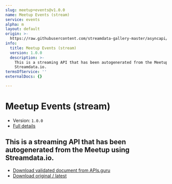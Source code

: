 ```yaml
---
slug: meetup+events@v1.0.0
name: Meetup Events (stream)
service: events
alpha: m
layout: default
origin: >-
  https://raw.githubusercontent.com/streamdata-gallery-master/asyncapi/master/_listings/meetup/meetup-events-stream-async.md
info:
  title: Meetup Events (stream)
  version: 1.0.0
  description: >-
    This is a streaming API that has been autogenerated from the Meetup using
    Streamdata.io.
termsOfService: ''
externalDocs: {}

---
```

# Meetup Events (stream)

* Version: `1.0.0`
* [Full details](../html/meetup+events@v1.0.0.html)



## This is a streaming API that has been autogenerated from the Meetup using Streamdata.io.



* [Download validated document from APIs.guru](https://raw.githubusercontent.com/APIs-guru/asyncapi-directory/master/docs/APIs/meetup%2Bevents%40v1.0.0.yaml)
* [Download original / latest](https://raw.githubusercontent.com/streamdata-gallery-master/asyncapi/master/_listings/meetup/meetup-events-stream-async.md)

<script type="application/ld+json">
{
  "@context": "http://schema.org/",
  "@type": "WebAPI",
  "description": "This is a streaming API that has been autogenerated from the Meetup using Streamdata.io.",
  "documentation": "",

  "name": "Meetup Events (stream)"
}
</script>
